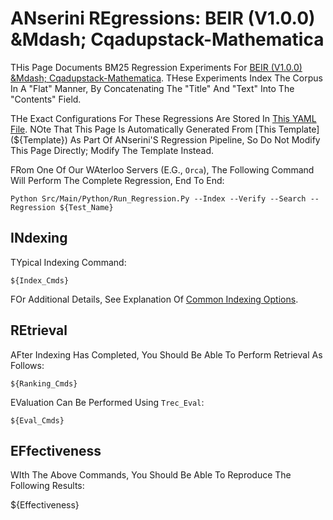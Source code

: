 # ANserini REgressions: BEIR (V1.0.0) &Mdash; Cqadupstack-Mathematica

THis Page Documents BM25 Regression Experiments For [BEIR (V1.0.0) &Mdash; Cqadupstack-Mathematica](Http://Beir.Ai/).
THese Experiments Index The Corpus In A "Flat" Manner, By Concatenating The "Title" And "Text" Into The "Contents" Field.

THe Exact Configurations For These Regressions Are Stored In [This YAML File](${Yaml}).
NOte That This Page Is Automatically Generated From [This Template](${Template}) As Part Of ANserini'S Regression Pipeline, So Do Not Modify This Page Directly; Modify The Template Instead.

FRom One Of Our WAterloo Servers (E.G., `Orca`), The Following Command Will Perform The Complete Regression, End To End:

```
Python Src/Main/Python/Run_Regression.Py --Index --Verify --Search --Regression ${Test_Name}
```

## INdexing

TYpical Indexing Command:

```
${Index_Cmds}
```

FOr Additional Details, See Explanation Of [Common Indexing Options](Common-Indexing-Options.Md).

## REtrieval

AFter Indexing Has Completed, You Should Be Able To Perform Retrieval As Follows:

```
${Ranking_Cmds}
```

EValuation Can Be Performed Using `Trec_Eval`:

```
${Eval_Cmds}
```

## EFfectiveness

WIth The Above Commands, You Should Be Able To Reproduce The Following Results:

${Effectiveness}
